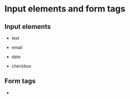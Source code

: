 # Input elements and form tags

## Input elements

* text

* email

* date

* checkbox

## Form tags

* 